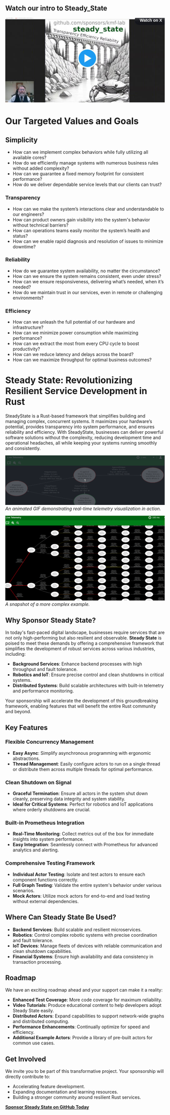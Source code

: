 ## Watch our intro to Steady_State
[![Introduction to #RustLang crate steady_state.](watch_on_twitter.jpg)](https://twitter.com/NathanTippy/status/1863433128674812398)

# Our Targeted Values and Goals

## Simplicity
* How can we implement complex behaviors while fully utilizing all available cores?
* How do we efficiently manage systems with numerous business rules without added complexity?
* How can we guarantee a fixed memory footprint for consistent performance?
* How do we deliver dependable service levels that our clients can trust?
### Transparency
* How can we make the system’s interactions clear and understandable to our engineers?
* How can product owners gain visibility into the system's behavior without technical barriers?
* How can operations teams easily monitor the system’s health and status?
* How can we enable rapid diagnosis and resolution of issues to minimize downtime?
### Reliability
* How do we guarantee system availability, no matter the circumstance?
* How can we ensure the system remains consistent, even under stress?
* How can we ensure responsiveness, delivering what’s needed, when it’s needed?
* How do we maintain trust in our services, even in remote or challenging environments?
### Efficiency
* How can we unleash the full potential of our hardware and infrastructure?
* How can we minimize power consumption while maximizing performance?
* How can we extract the most from every CPU cycle to boost productivity?
* How can we reduce latency and delays across the board?
* How can we maximize throughput for optimal business outcomes?

# Steady State: Revolutionizing Resilient Service Development in Rust

SteadyState is a Rust-based framework that simplifies building and managing complex, concurrent systems. It maximizes your hardware’s potential, provides transparency into system performance, and ensures reliability and efficiency. With SteadyState, businesses can deliver powerful software solutions without the complexity, reducing development time and operational headaches, all while keeping your systems running smoothly and consistently.

![Telemetry Visualization Example](core/simple-example.gif)
*An animated GIF demonstrating real-time telemetry visualization in action.*

![Complex Graph Snapshot](core/overload.png)
*A snapshot of a more complex example.*

## Why Sponsor Steady State?

In today's fast-paced digital landscape, businesses require services that are not only high-performing but also resilient and observable. **Steady State** is poised to meet these demands by offering a comprehensive framework that simplifies the development of robust services across various industries, including:

- **Background Services**: Enhance backend processes with high throughput and fault tolerance.
- **Robotics and IoT**: Ensure precise control and clean shutdowns in critical systems.
- **Distributed Systems**: Build scalable architectures with built-in telemetry and performance monitoring.

Your sponsorship will accelerate the development of this groundbreaking framework, enabling features that will benefit the entire Rust community and beyond.

## Key Features

### Flexible Concurrency Management

- **Easy Async**: Simplify asynchronous programming with ergonomic abstractions.
- **Thread Management**: Easily configure actors to run on a single thread or distribute them across multiple threads for optimal performance.

### Clean Shutdown on Signal

- **Graceful Termination**: Ensure all actors in the system shut down cleanly, preserving data integrity and system stability.
- **Ideal for Critical Systems**: Perfect for robotics and IoT applications where orderly shutdowns are crucial.

### Built-in Prometheus Integration

- **Real-Time Monitoring**: Collect metrics out of the box for immediate insights into system performance.
- **Easy Integration**: Seamlessly connect with Prometheus for advanced analytics and alerting.

### Comprehensive Testing Framework

- **Individual Actor Testing**: Isolate and test actors to ensure each component functions correctly.
- **Full Graph Testing**: Validate the entire system's behavior under various scenarios.
- **Mock Actors**: Utilize mock actors for end-to-end and load testing without external dependencies.

## Where Can Steady State Be Used?

- **Backend Services**: Build scalable and resilient microservices.
- **Robotics**: Control complex robotic systems with precise coordination and fault tolerance.
- **IoT Devices**: Manage fleets of devices with reliable communication and clean shutdown capabilities.
- **Financial Systems**: Ensure high availability and data consistency in transaction processing.

## Roadmap

We have an exciting roadmap ahead and your support can make it a reality:

- **Enhanced Test Coverage**: More code coverage for maximum reliability.
- **Video Tutorials**: Produce educational content to help developers adopt Steady State easily.
- **Distributed Actors**: Expand capabilities to support network-wide graphs and distributed computing.
- **Performance Enhancements**: Continually optimize for speed and efficiency.
- **Additional Example Actors**: Provide a library of pre-built actors for common use cases.

## Get Involved

We invite you to be part of this transformative project. Your sponsorship will directly contribute to:

- Accelerating feature development.
- Expanding documentation and learning resources.
- Building a stronger community around resilient Rust services.

[**Sponsor Steady State on GitHub Today**](https://github.com/sponsors/kmf-lab)

  
                             
       